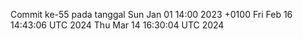 Commit ke-55 pada tanggal Sun Jan 01 14:00 2023 +0100
Fri Feb 16 14:43:06 UTC 2024
Thu Mar 14 16:30:04 UTC 2024
